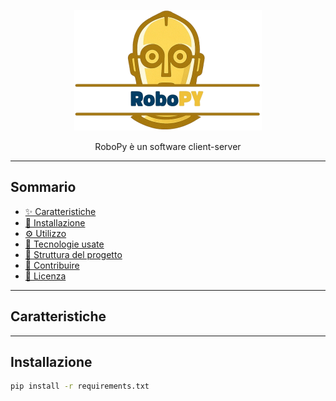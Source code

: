 <p align="center">
  <img src="assets/icon.png" width="300"/>
</p>

<p align="center">
  RoboPy è un software client-server
</p>

---

## Sommario

- [✨ Caratteristiche](#-caratteristiche)
- [🚀 Installazione](#-installazione)
- [⚙️ Utilizzo](#️-utilizzo)
- [🧠 Tecnologie usate](#-tecnologie-usate)
- [📂 Struttura del progetto](#-struttura-del-progetto)
- [📢 Contribuire](#-contribuire)
- [📃 Licenza](#-licenza)

---

## Caratteristiche


---

## Installazione

```bash
pip install -r requirements.txt
